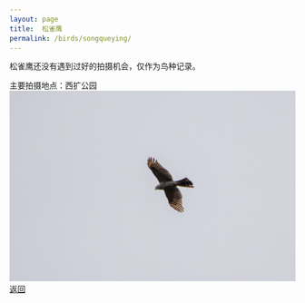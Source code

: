 ```yaml
---
layout: page
title: 	松雀鹰
permalink: /birds/songqueying/
---
```

松雀鹰还没有遇到过好的拍摄机会，仅作为鸟种记录。

主要拍摄地点：西扩公园
![](../picture/松雀鹰/DSC_9469.jpg)
[返回](../../)
